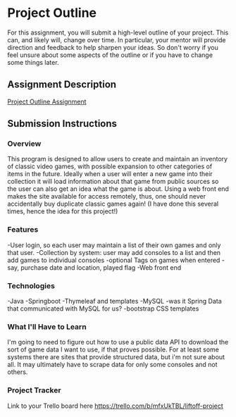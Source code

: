 # Project Outline
For this assignment, you will submit a high-level outline of your project. This can, and likely will, change over time. In particular, your mentor will provide direction and feedback to help sharpen your ideas. So don't worry if you feel unsure about some aspects of the outline or if you have to change some things later.

## Assignment Description
[Project Outline Assignment](https://education.launchcode.org/liftoff/modules/assignments/project-outline)

## Submission Instructions

### Overview
This program is designed to allow users to create and maintain an inventory of classic video games, with possible expansion to other categories of items in the future. Ideally when a user will enter a new game into their collection it will load information about that game from public sources so the user can also get an idea what the game is about. Using a web front end makes the site available for access remotely, thus, one should never accidentally buy duplicate classic games again! (I have done this several times, hence the idea for this project!)

### Features

-User login, so each user may maintain a list of their own games and only that user.
-Collection by system: user may add consoles to a list and then add games to individual consoles
-optional Tags on games when entered - say, purchase date and location, played flag
-Web front end

### Technologies
-Java
-Springboot
-Thymeleaf and templates
-MySQL
-was it Spring Data that communicated with MySQL for us?
-bootstrap CSS templates

### What I'll Have to Learn
I'm going to need to figure out how to use a public data API to download the sort of game data I want to use, if that proves possible. For at least some systems there are sites that provide structured data, but i'm not sure about all. It may ultimately have to scrape data for only some consoles and not others.

### Project Tracker
Link to your Trello board here
https://trello.com/b/mfxUkTBL/liftoff-project